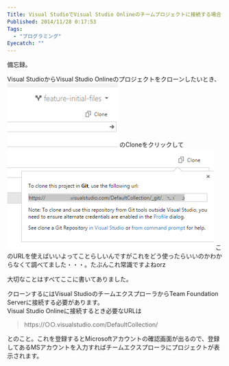 ```yaml
---
Title: Visual StudioでVisual Studio Onlineのチームプロジェクトに接続する場合
Published: 2014/11/28 0:17:53
Tags:
  - "プログラミング"
Eyecatch: ""
---
```

備忘録。  

Visual StudioからVisual Studio Onlineのプロジェクトをクローンしたいとき、
![](20141128001026.png) 
のCloneをクリックして
![](20141128001157.png) 
このURLを使えばいいよってことらしいんですがこれをどう使ったらいいのかわからなくて調べてました・・・。たぶんこれ常識ですよねorz


大切なことはすべてここに書いてありました。  
<?# EmbedLink "http://msdn.microsoft.com/en-us/library/vstudio/ms181475.aspx" /?>

クローンするにはVisual StudioのチームエクスプローラからTeam Foundation Serverに接続する必要があります。  
Visual Studio Onlineに接続するとき必要なURLは

> https://○○.visualstudio.com/DefaultCollection/

とのこと。これを登録するとMicrosoftアカウントの確認画面が出るので、登録してあるMSアカウントを入力すればチームエクスプローラにプロジェクトが表示されます。